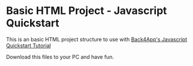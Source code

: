 # Basic HTML Project - Javascript Quickstart

This is an basic HTML project structure to use with [Back4App's Javascript Quickstart Tutorial](https://www.back4app.com/docs/pages/javascript/how-to-build-an-javascript-app-on-back4app)


Download this files to your PC and have fun.

